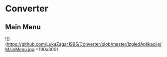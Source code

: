 # Converter



## Main Menu 
![](https://github.com/LukaZagar1995/Converter/blob/master/IzgledAplikacije/MainMenu.jpg =100x300)
